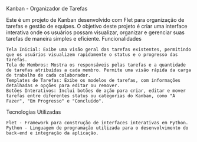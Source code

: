 Kanban - Organizador de Tarefas

Este é um projeto de Kanban desenvolvido com Flet para organização de tarefas e gestão de equipes. O objetivo deste projeto é criar uma interface interativa onde os usuários possam visualizar, organizar e gerenciar suas tarefas de maneira simples e eficiente.
Funcionalidades

    Tela Inicial: Exibe uma visão geral das tarefas existentes, permitindo que os usuários visualizem rapidamente o status e o progresso das tarefas.
    Tela de Membros: Mostra os responsáveis pelas tarefas e a quantidade de tarefas atribuídas a cada membro. Permite uma visão rápida da carga de trabalho de cada colaborador.
    Templates de Tarefas: Exibe os modelos de tarefas, com informações detalhadas e opções para editar ou remover.
    Botões Interativos: Inclui botões de ação para criar, editar e mover tarefas entre diferentes status ou categorias do Kanban, como "A Fazer", "Em Progresso" e "Concluído".

Tecnologias Utilizadas

    Flet - Framework para construção de interfaces interativas em Python.
    Python - Linguagem de programação utilizada para o desenvolvimento do back-end e integração da aplicação.
